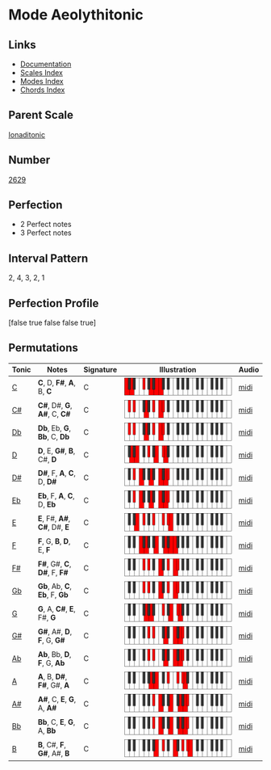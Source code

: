 # Mode Aeolythitonic

## Links

- [Documentation](index.md)
- [Scales Index](Scales.md)
- [Modes Index](Modes.md)
- [Chords Index](Chords.md)

## Parent Scale

[Ionaditonic](ScaleIonaditonic.md)

## Number

[2629](https://ianring.com/musictheory/scales/2629)

## Perfection

- 2 Perfect notes
- 3 Perfect notes

## Interval Pattern

2, 4, 3, 2, 1

## Perfection Profile

[false true false false true]

## Permutations

| Tonic | Notes | Signature | Illustration | Audio |
|-------|-------|-----------|--------------|-------|
| [C](ModeCNaturalAeolythitonic.md) | **C**, D, **F#**, **A**, B, **C** | C | ![CNaturalAeolythitonic](ModeCNaturalAeolythitonic.png) | [midi](https://github.com/edipermadi/music/blob/main/docs/ModeCNaturalAeolythitonic.mid?raw=true) |
| [C#](ModeCSharpAeolythitonic.md) | **C#**, D#, **G**, **A#**, C, **C#** | C | ![CSharpAeolythitonic](ModeCSharpAeolythitonic.png) | [midi](https://github.com/edipermadi/music/blob/main/docs/ModeCSharpAeolythitonic.mid?raw=true) |
| [Db](ModeDFlatAeolythitonic.md) | **Db**, Eb, **G**, **Bb**, C, **Db** | C | ![DFlatAeolythitonic](ModeDFlatAeolythitonic.png) | [midi](https://github.com/edipermadi/music/blob/main/docs/ModeDFlatAeolythitonic.mid?raw=true) |
| [D](ModeDNaturalAeolythitonic.md) | **D**, E, **G#**, **B**, C#, **D** | C | ![DNaturalAeolythitonic](ModeDNaturalAeolythitonic.png) | [midi](https://github.com/edipermadi/music/blob/main/docs/ModeDNaturalAeolythitonic.mid?raw=true) |
| [D#](ModeDSharpAeolythitonic.md) | **D#**, F, **A**, **C**, D, **D#** | C | ![DSharpAeolythitonic](ModeDSharpAeolythitonic.png) | [midi](https://github.com/edipermadi/music/blob/main/docs/ModeDSharpAeolythitonic.mid?raw=true) |
| [Eb](ModeEFlatAeolythitonic.md) | **Eb**, F, **A**, **C**, D, **Eb** | C | ![EFlatAeolythitonic](ModeEFlatAeolythitonic.png) | [midi](https://github.com/edipermadi/music/blob/main/docs/ModeEFlatAeolythitonic.mid?raw=true) |
| [E](ModeENaturalAeolythitonic.md) | **E**, F#, **A#**, **C#**, D#, **E** | C | ![ENaturalAeolythitonic](ModeENaturalAeolythitonic.png) | [midi](https://github.com/edipermadi/music/blob/main/docs/ModeENaturalAeolythitonic.mid?raw=true) |
| [F](ModeFNaturalAeolythitonic.md) | **F**, G, **B**, **D**, E, **F** | C | ![FNaturalAeolythitonic](ModeFNaturalAeolythitonic.png) | [midi](https://github.com/edipermadi/music/blob/main/docs/ModeFNaturalAeolythitonic.mid?raw=true) |
| [F#](ModeFSharpAeolythitonic.md) | **F#**, G#, **C**, **D#**, F, **F#** | C | ![FSharpAeolythitonic](ModeFSharpAeolythitonic.png) | [midi](https://github.com/edipermadi/music/blob/main/docs/ModeFSharpAeolythitonic.mid?raw=true) |
| [Gb](ModeGFlatAeolythitonic.md) | **Gb**, Ab, **C**, **Eb**, F, **Gb** | C | ![GFlatAeolythitonic](ModeGFlatAeolythitonic.png) | [midi](https://github.com/edipermadi/music/blob/main/docs/ModeGFlatAeolythitonic.mid?raw=true) |
| [G](ModeGNaturalAeolythitonic.md) | **G**, A, **C#**, **E**, F#, **G** | C | ![GNaturalAeolythitonic](ModeGNaturalAeolythitonic.png) | [midi](https://github.com/edipermadi/music/blob/main/docs/ModeGNaturalAeolythitonic.mid?raw=true) |
| [G#](ModeGSharpAeolythitonic.md) | **G#**, A#, **D**, **F**, G, **G#** | C | ![GSharpAeolythitonic](ModeGSharpAeolythitonic.png) | [midi](https://github.com/edipermadi/music/blob/main/docs/ModeGSharpAeolythitonic.mid?raw=true) |
| [Ab](ModeAFlatAeolythitonic.md) | **Ab**, Bb, **D**, **F**, G, **Ab** | C | ![AFlatAeolythitonic](ModeAFlatAeolythitonic.png) | [midi](https://github.com/edipermadi/music/blob/main/docs/ModeAFlatAeolythitonic.mid?raw=true) |
| [A](ModeANaturalAeolythitonic.md) | **A**, B, **D#**, **F#**, G#, **A** | C | ![ANaturalAeolythitonic](ModeANaturalAeolythitonic.png) | [midi](https://github.com/edipermadi/music/blob/main/docs/ModeANaturalAeolythitonic.mid?raw=true) |
| [A#](ModeASharpAeolythitonic.md) | **A#**, C, **E**, **G**, A, **A#** | C | ![ASharpAeolythitonic](ModeASharpAeolythitonic.png) | [midi](https://github.com/edipermadi/music/blob/main/docs/ModeASharpAeolythitonic.mid?raw=true) |
| [Bb](ModeBFlatAeolythitonic.md) | **Bb**, C, **E**, **G**, A, **Bb** | C | ![BFlatAeolythitonic](ModeBFlatAeolythitonic.png) | [midi](https://github.com/edipermadi/music/blob/main/docs/ModeBFlatAeolythitonic.mid?raw=true) |
| [B](ModeBNaturalAeolythitonic.md) | **B**, C#, **F**, **G#**, A#, **B** | C | ![BNaturalAeolythitonic](ModeBNaturalAeolythitonic.png) | [midi](https://github.com/edipermadi/music/blob/main/docs/ModeBNaturalAeolythitonic.mid?raw=true) |
